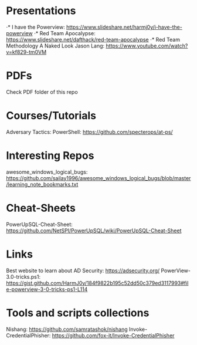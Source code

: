 # Presentations
⋅* I have the Powerview: https://www.slideshare.net/harmj0y/i-have-the-powerview
⋅* Red Team Apocalypse: https://www.slideshare.net/dafthack/red-team-apocalypse
⋅* Red Team Methodology A Naked Look Jason Lang: https://www.youtube.com/watch?v=kf829-tm0VM


# PDFs
Check PDF folder of this repo

# Courses/Tutorials
Adversary Tactics: PowerShell: https://github.com/specterops/at-ps/

# Interesting Repos
awesome_windows_logical_bugs: https://github.com/sailay1996/awesome_windows_logical_bugs/blob/master/learning_note_bookmarks.txt

# Cheat-Sheets
PowerUpSQL-Cheat-Sheet: https://github.com/NetSPI/PowerUpSQL/wiki/PowerUpSQL-Cheat-Sheet

# Links
Best website to learn about AD Security: https://adsecurity.org/
PowerView-3.0-tricks.ps1: https://gist.github.com/HarmJ0y/184f9822b195c52dd50c379ed3117993#file-powerview-3-0-tricks-ps1-L114

# Tools and scripts collections
Nishang: https://github.com/samratashok/nishang
Invoke-CredentialPhisher: https://github.com/fox-it/Invoke-CredentialPhisher

